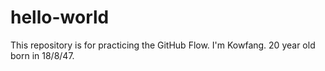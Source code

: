 # hello-world
This repository is for practicing the GitHub Flow.
I'm Kowfang. 20 year old born in 18/8/47.
